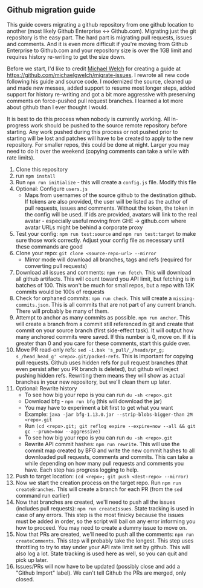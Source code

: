 ## Github migration guide
This guide covers migrating a github repository from one github location to another (most likely Github Enterprise <-> Github.com). Migrating just the git repository is the easy part. The hard part is migrating pull requests, issues and comments. And it is even more difficult if you're moving from Github Enterprise to Github.com and your repository size is over the 1GB limit and requires history re-writing to get the size down.

Before we start, I'd like to credit [Michael Welch](https://github.com/michaelgwelch) for creating a guide at https://github.com/michaelgwelch/migrate-issues. I rewrote all new code following his guide and source code. I modernized the source, cleaned up and made new messes, added support to resume most longer steps, added support for history re-writing and got a bit more aggressive with preserving comments on force-pushed pull request branches. I learned a lot more about github than I ever thought I would.

It is best to do this process when nobody is currently working. All in-progress work should be pushed to the source remote repository before starting. Any work pushed during this process or not pushed prior to starting will be lost and patches will have to be created to apply to the new repository. For smaller repos, this could be done at night. Larger you may need to do it over the weekend (copying comments can take a while with rate limits).

1. Clone this repository
1. run `npm install`
1. Run `npm run initialize` - this will create a `config.js` file. Modify this file
1. Optional: Configure `users.js`
    - Maps from usernames of the source github to the destination github. If tokens are also provided, the user will be listed as the author of pull requests, issues and comments. Without the token, the token in the config will be used. If ids are provided, avatars will link to the real avatar - especially useful moving from GHE -> github.com where avatar URLs might be behind a corporate proxy
1. Test your config: `npm run test:source` and `npm run test:target` to make sure those work correctly. Adjust your config file as necessary until these commands are good
1. Clone your repo: `git clone <source-repo-url> --mirror`
    - Mirror mode will download all branches, tags and refs (required for converting pull requests)
1. Download all issues and comments: `npm run fetch`. This will download all github artifacts. This will count toward you API limit, but fetching is in batches of 100. This won't be much for small repos, but a repo with 13K commits would be 100s of requests
1. Check for orphaned commits: `npm run check`. This will create a `missing-commits.json`. This is all commits that are not part of any current branch. There will probably be many of them.
1. Attempt to anchor as many commits as possible. `npm run anchor`. This will create a branch from a commit still referenced in git and create that commit on your source branch (first side-effect task). It will output how many anchored commits were saved. If this number is 0, move on. If it is greater than 0 and you care for these comments, start this guide over.
1. Move PR read-only refs: `sed -i.bak 's_pull/_/heads/pr_g; s_/head_head_g' <repo>.git/packed-refs`. This is important for copying pull requests. Github uses hidden refs for pull request branches (that even persist after you PR branch is deleted), but github will reject pushing hidden refs. Rewriting them means they will show as actual branches in your new repository, but we'll clean them up later.
1. Optional: Rewrite history
    - To see how big your repo is you can run `du -sh <repo>.git`
    - Download bfg - `npm run bfg` (this will download the jar)
    - You may have to experiment a bit first to get what you want
    - Example: `java -jar bfg-1.13.0.jar --strip-blobs-bigger-than 2M <repo>.git`
    - Run `(cd <repo>.git; git reflog expire --expire=now --all && git gc --prune=now --aggressive)`
    - To see how big your repo is you can run `du -sh <repo>.git`
    - Rewrite API commit hashes: `npm run rewrite`. This will use the commit map created by BFG and write the new commit hashes to all downloaded pull requests, comments and commits. This can take a while depending on how many pull requests and comments you have. Each step has progress logging to help.
1. Push to target location: `(cd <repo>; git push <dest-repo> --mirror)`
1. Now we start the creation process on the target repo. Run `npm run createBranches`. This will create a branch for each PR (from the `sed` command run earlier)
1. Now that branches are created, we'll need to push all the issues (includes pull requests): `npm run createIssues`. State tracking is used in case of any errors. This step is the most finicky because the issues must be added in order, so the script will bail on any error informing you how to proceed. You may need to create a dummy issue to move on.
1. Now that PRs are created, we'll need to push all the comments: `npm run createComments`. This step will probably take the longest. This step uses throttling to try to stay under your API rate limit set by github. This will also log a lot. State tracking is used here as well, so you can quit and pick up later.
1. Issues/PRs will now have to be updated (possibly close and add a "Github Import" label). We can't tell Github the PRs are merged, only closed.
